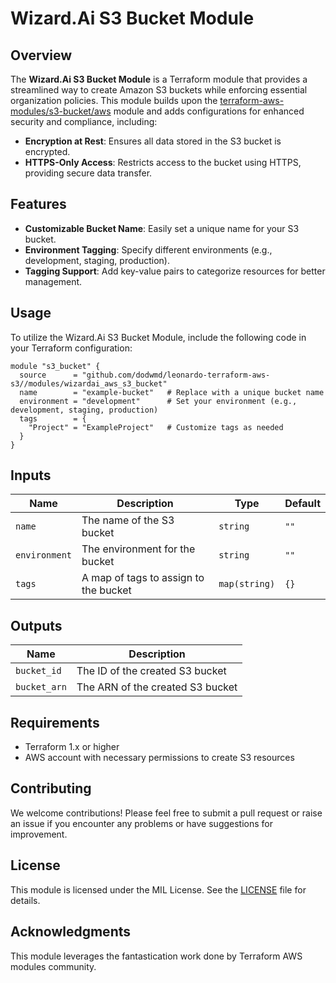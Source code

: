 
# Wizard.Ai S3 Bucket Module

## Overview

The **Wizard.Ai S3 Bucket Module** is a Terraform module that provides a streamlined way to create Amazon S3 buckets while enforcing essential organization policies. This module builds upon the [terraform-aws-modules/s3-bucket/aws](https://github.com/terraform-aws-modules/terraform-aws-s3-bucket) module and adds configurations for enhanced security and compliance, including:

- **Encryption at Rest**: Ensures all data stored in the S3 bucket is encrypted.
- **HTTPS-Only Access**: Restricts access to the bucket using HTTPS, providing secure data transfer.

## Features

- **Customizable Bucket Name**: Easily set a unique name for your S3 bucket.
- **Environment Tagging**: Specify different environments (e.g., development, staging, production).
- **Tagging Support**: Add key-value pairs to categorize resources for better management.

## Usage

To utilize the Wizard.Ai S3 Bucket Module, include the following code in your Terraform configuration:

```hcl
module "s3_bucket" {
  source      = "github.com/dodwmd/leonardo-terraform-aws-s3//modules/wizardai_aws_s3_bucket"
  name        = "example-bucket"   # Replace with a unique bucket name
  environment = "development"      # Set your environment (e.g., development, staging, production)
  tags        = {
    "Project" = "ExampleProject"   # Customize tags as needed
  }
}
```

## Inputs

| Name        | Description                      | Type     | Default   |
|-------------|-------------------------------------|----------|-----------|
| `name`      | The name of the S3 bucket       | `string` | `""`      |
| `environment` | The environment for the bucket  | `string` | `""`      |
| `tags`      | A map of tags to assign to the bucket | `map(string)` | `{}` |

## Outputs

| Name        | Description                      |
|-------------|-------------------------------------|
| `bucket_id` | The ID of the created S3 bucket  |
| `bucket_arn`| The ARN of the created S3 bucket |

## Requirements

- Terraform 1.x or higher
- AWS account with necessary permissions to create S3 resources

## Contributing

We welcome contributions! Please feel free to submit a pull request or raise an issue if you encounter any problems or have suggestions for improvement.

## License

This module is licensed under the MIL License. See the [LICENSE](LICENSE) file for details.

## Acknowledgments

This module leverages the fantastication work done by Terraform AWS modules community.